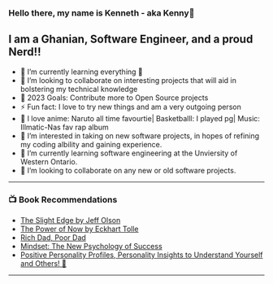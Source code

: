 ### Hello there, my name is Kenneth - aka Kenny👋
## I am a Ghanian, Software Engineer, and a proud Nerd!!

- 🌱 I’m currently learning everything 🤣
- 👯 I’m looking to collaborate on interesting projects that will aid in bolstering my technical knowledge 
- 🥅 2023 Goals: Contribute more to Open Source projects
- ⚡ Fun fact: I love to try new things and am a very outgoing person 
- 👋 I love anime: Naruto all time favourtie| Basketballl: I played pg| Music: Illmatic-Nas fav rap album 
- 👀 I’m interested in taking on new software projects, in hopes of refining my coding albility and gaining experience.
- 🌱 I’m currently learning software engineering at the Unviersity of Western Ontario. 
- 💞️ I’m looking to collaborate on any new or old software projects.

---

### 📺 Book Recommendations 

<!-- Recommendations:START -->
- [The Slight Edge by Jeff Olson](https://www.goodreads.com/en/book/show/590652.The_Slight_Edge)
- [The Power of Now by Eckhart Tolle](https://www.goodreads.com/book/show/6708.The_Power_of_Now)
- [Rich Dad, Poor Dad](https://www.goodreads.com/book/show/69571.Rich_Dad_Poor_Dad)
- [Mindset: The New Psychology of Success](https://www.amazon.ca/Mindset-Psychology-Carol-S-Dweck/dp/0345472322)
- [Positive Personality Profiles, Personality Insights to Understand Yourself and Others! 🤯](https://www.amazon.ca/Positive-Personality-Profiles-D-i-S-C-over-Understand/dp/0964108003/ref=sr_1_1?keywords=positive+personality+profile+by+robert+rohm&qid=1641083401&sprefix=positive+perso%2Caps%2C86&sr=8-1)
<!-- Recommendations:END -->

---

<!---
aidoo4585/aidoo4585 is a ✨ special ✨ repository because its `README.md` (this file) appears on your GitHub profile.
You can click the Preview link to take a look at your changes.
--->
